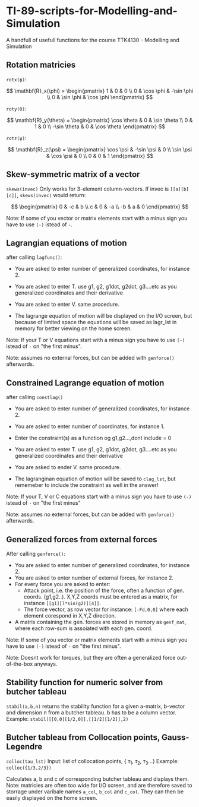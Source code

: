 # TI-89-scripts-for-Modelling-and-Simulation
A handfull of usefull functions for the course TTK4130 - Modelling and Simulation

## Rotation matricies
`rotx(ϕ)`:

$$
\mathbf{R}_x(\phi) =
\begin{pmatrix}
1 & 0 & 0 \\
0 & \cos \phi & -\sin \phi \\
0 & \sin \phi & \cos \phi
\end{pmatrix}
$$



`roty(θ)`:

$$
\mathbf{R}_y(\theta) =
\begin{pmatrix}
\cos \theta & 0 & \sin \theta \\
0 & 1 & 0 \\
-\sin \theta & 0 & \cos \theta
\end{pmatrix}
$$

`rotz(ψ)`:

$$
\mathbf{R}_z(\psi) =
\begin{pmatrix}
\cos \psi & -\sin \psi & 0 \\
\sin \psi & \cos \psi & 0 \\
0 & 0 & 1
\end{pmatrix}
$$


## Skew-symmetric matrix of a vector
`skews(invec)`
Only works for 3-element column-vectors.
If invec is `[[a][b][c]]`, `skews(invec)` would return:

$$
\begin{pmatrix}
0 & -c & b \\
c & 0 & -a \\
-b & a & 0
\end{pmatrix}
$$

Note: If some of you vector or matrix elements start with a minus sign you have to use `(-)` istead of `-`.

## Lagrangian equations of motion
after calling `lagfunc()`: 
- You are asked to enter number of generalized coordinates, for instance 2.
- You are asked to enter T. use g1, g2, g1dot, g2dot, g3....etc as you generalized coordinates and their derivative
- You are asked to enter V. same procedure.

- The lagrange equation of motion will be displayed on the I/O screen, but because of limited space the equations will be saved as lagr_lst in memory for better viewing on the home screen.

Note: If your T or V equations start with a minus sign you have to use `(-)` istead of `-` on "the first minus".

Note: assumes no external forces, but can be added with `genforce()` afterwards.


## Constrained Lagrange equation of motion
after calling `constlag()`
- You are asked to enter number of generalized coordinates, for instance 2.
- You are asked to enter number of coordinates, for instance 1.
- Enter the constraint(s) as a function og g1,g2...,dont include = 0
- You are asked to enter T. use g1, g2, g1dot, g2dot, g3....etc as you generalized coordinates and their derivative
- You are asked to ender V. same procedure.

- The lagranginan equation of motion will be saved to `clag_lst`, but rememeber to include the constraint as well in the answer!

Note: If your T, V or C equations start with a minus sign you have to use `(-)` istead of `-` on "the first minus"

Note: assumes no external forces, but can be added with `genforce()` afterwards.

## Generalized forces from external forces
After calling `genforce()`:
- You are asked to enter number of generalized coordinates, for instance 2.
- You are asked to enter number of external forces, for instance 2.
- For every force you are asked to enter:
  - Attack point, i.e. the position of the force, often a function of gen. coords. (g1,g2..). X,Y,Z coords must be entered as a matrix, for instance
    `[[g1][l*sin(g2)][4]]`.
  - The force vector, as row vector for instance: `[-Fd,0,0]` where each element corespond in X,Y,Z direction.
- A matrix containing the gen. forces are stored in memory as `genf_mat`, where each row-sum is assoiated with each gen. coord.

Note: If some of you vector or matrix elements start with a minus sign you have to use `(-)` istead of `-` on "the first minus".

Note: Doesnt work for torques, but they are often a generalized force out-of-the-box anyways.

## Stability function for numeric solver from butcher tableau
`stabil(a,b,n)` returns the stability function for a given a-matrix, b-vector and dimension n from a butcher tableau. b has to be a column vector.
Example: `stabil([[0,0][1/2,0]],[[1/2][1/2]],2)`

## Butcher tableau from Collocation points, Gauss-Legendre
`colloc(tau_lst)`
Input: list of collocation points,
{ $\tau_1$, $\tau_2$, $\tau_3$...}
Example: `colloc({1/3,2/3})`

Calculates a, b and c of corresponding butcher tableau and displays them.
Note: matricies are often too wide for I/O screen, and are therefore saved to storrage under varibale names `a_col`, `b_col` and `c_col`. They can then be easily displayed on the home screen. 

